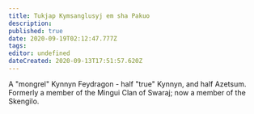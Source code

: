 ```yaml
---
title: Tukjap Kymsanglusyj em sha Pakuo
description: 
published: true
date: 2020-09-19T02:12:47.777Z
tags: 
editor: undefined
dateCreated: 2020-09-13T17:51:57.620Z
---
```


A "mongrel" Kynnyn Feydragon - half "true" Kynnyn, and half Azetsum. Formerly a member of the Mingui Clan of Swaraj; now a member of the Skengilo.